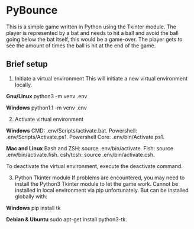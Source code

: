 # PyBounce

This is a simple game written in Python using the Tkinter module. The player is represented by a bat and needs to hit a ball and
avoid the ball going below the bat itself, this would be a game-over. The player gets to see the amount of times the ball is hit
at the end of the game.

## Brief setup

1. Initiate a virtual environment
This will initiate a new virtual environment locally.

**Gnu/Linux**
python3 -m venv .env

**Windows**
python1.1 -m venv .env

2. Activate virtual environment

**Windows**
CMD: .env/Scripts/activate.bat.
Powershell: .env/Scripts/Activate.ps1.
Powershell Core: .env/bin/Activate.ps1.

**Mac and Linux**
Bash and ZSH: source .env/bin/activate.
Fish: source .env/bin/activate.fish.
csh/tcsh: source .env/bin/activate.csh.

To deactivate the virtual environment, execute the deactivate command.

3. Python Tkinter module
If problems are encountered, you may need to install the Python3 Tkinter module to let the game work.
Cannot be installed in local environment via pip unfortunately. But can be installed globally with:

**Windows** pip install tk

**Debian & Ubuntu** sudo apt-get install python3-tk.
